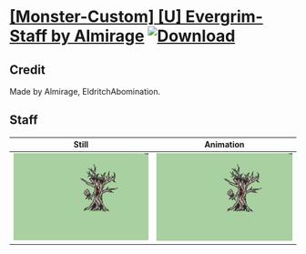 # [\[Monster-Custom\] \[U\] Evergrim-Staff by Almirage](./) [![Download](https://img.shields.io/badge/Download--red?style=social&logo=github)](https://minhaskamal.github.io/DownGit/#/home?url=https://github.com/Klokinator/FE-Repo/tree/main/Battle%20Animations%2FMonsters%20-%20Dragons%20and%20Special%2F%5BMonster-Custom%5D%20%5BU%5D%20Evergrim-Staff%20by%20Almirage%2F7.%20Staff)

## Credit

Made by Almirage, EldritchAbomination.

## Staff

| Still | Animation |
| :---: | :-------: |
| ![Staff still](./Staff_000.png) | ![Staff animation](./Staff.gif) |
